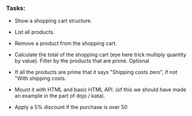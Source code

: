 
### Tasks: 

- Show a shopping cart structure.
- List all products.
- Remove a product from the shopping cart.
- Calculate the total of the shopping cart (eye here trick multiply quantity by value).
Filter by the products that are prime.
Optional

- If all the products are prime that it says "Shipping costs zero", if not "With shipping costs.

- Mount it with HTML and basic HTML API. (of this we should have made an example in the part of dojo / kata).

- Apply a 5% discount if the purchase is over 50